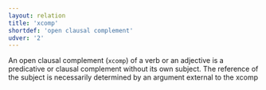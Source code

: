 ```yaml
---
layout: relation
title: 'xcomp'
shortdef: 'open clausal complement'
udver: '2'
---
```


An open clausal complement (`xcomp`) of a verb or an adjective is a predicative or clausal complement without its own subject. The reference of the subject is necessarily determined by an argument external to the xcomp
